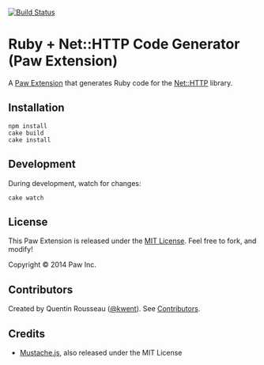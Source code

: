 [![Build Status](https://travis-ci.org/luckymarmot/Paw-RubyNetHTTPCodeGenerator.svg?branch=master)](https://travis-ci.org/luckymarmot/Paw-RubyNetHTTPCodeGenerator)

# Ruby + Net::HTTP Code Generator (Paw Extension)

A [Paw Extension](http://luckymarmot.com/paw/extensions/) that generates Ruby code for the [Net::HTTP](http://ruby-doc.org/stdlib-2.1.5/libdoc/net/http/rdoc/Net/HTTP.html) library.

## Installation

```shell
npm install
cake build
cake install
```

## Development

During development, watch for changes:

```shell
cake watch
```

## License

This Paw Extension is released under the [MIT License](LICENSE). Feel free to fork, and modify!

Copyright © 2014 Paw Inc.

## Contributors

Created by Quentin Rousseau ([@kwent](https://github.com/kwent)). See [Contributors](https://github.com/luckymarmot/Paw-RubyNetHTTPCodeGenerator/graphs/contributors).

## Credits

* [Mustache.js](https://github.com/janl/mustache.js/), also released under the MIT License
